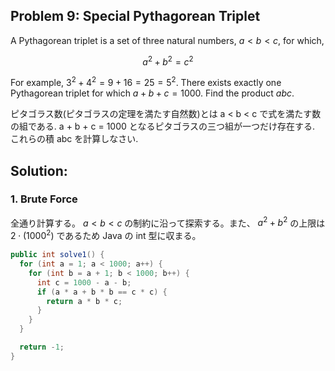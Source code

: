 ## Problem 9: Special Pythagorean Triplet

A Pythagorean triplet is a set of three natural numbers, $a \lt b \lt c$, for which,

$$a^2 + b^2 = c^2$$

For example, $3^2 + 4^2 = 9 + 16 = 25 = 5^2$. There exists exactly one Pythagorean triplet for which $a + b + c = 1000$. Find the product $abc$. 

ピタゴラス数(ピタゴラスの定理を満たす自然数)とは a < b < c で式を満たす数の組である. a + b + c = 1000 となるピタゴラスの三つ組が一つだけ存在する.
これらの積 abc を計算しなさい.

## Solution:
### 1. Brute Force
全通り計算する。 $a < b < c$ の制約に沿って探索する。また、 $a^2+b^2$ の上限は $2\cdot(1000^2)$ であるため Java の int 型に収まる。

```java
public int solve1() {
  for (int a = 1; a < 1000; a++) {
    for (int b = a + 1; b < 1000; b++) {
      int c = 1000 - a - b;
      if (a * a + b * b == c * c) {
        return a * b * c;
      }
    }
  }

  return -1;
}
```
